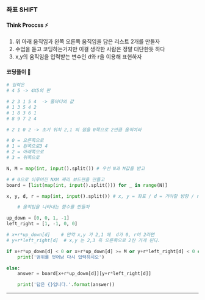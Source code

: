 ### 좌표 SHIFT

#### Think Proccss ⚡

1. 위 아래 움직임과 왼쪽 오른쪽 움직임을 담은 리스트 2개를 만들자
2. 수업을 듣고 코딩하는거지만 이걸 생각한 사람은 정말 대단한듯 하다
3. x,y의 움직임을 입력받는 변수인 d와 r을 이용해 표현하자

#### 코딩풀이 👀

```python
# 입력은
# 4 5 -> 4X5의 판

# 2 3 1 5 4  -> 줄마다의 값
# 1 3 5 4 2
# 1 8 3 6 1
# 8 9 7 2 4

# 2 1 0 2 -> 초기 위치 2,1 의 점을 0쪽으로 2만큼 움직여라

# 0 = 오른쪽으로
# 1 = 왼쪽으로3 4
# 2 = 아래쪽으로
# 3 = 위쪽으로

N, M = map(int, input().split()) # 우선 N과 M값을 받고

# # 0으로 이루어진 NXM 짜리 보드판을 만들고
board = [list(map(int, input().split())) for _ in range(N)]

x, y, d, r = map(int, input().split()) # x, y = 좌표 / d = 가야할 방향 / r = 얼만큼 가는지

    # 움직임을 나타내는 함수를 만들자

up_down = [0, 0, 1, -1]
left_right = [1, -1, 0, 0]

# x+r*up_down[d]    # 만약 x,y 가 2,1 에  d가 0, r이 2라면 
# y+r*left_right[d]  # x,y 는 2,3 즉 오른쪽으로 2칸 가게 된다.

if x+r*up_down[d] < 0 or x+r*up_down[d] >= M or y+r*left_right[d] < 0 or y+r*left_right[d] >= N:
    print('범위를 벗어남 다시 입력하시오')

else:
    answer = board[x+r*up_down[d]][y+r*left_right[d]]

    print('답은 {}입니다.'.format(answer))
```



---


